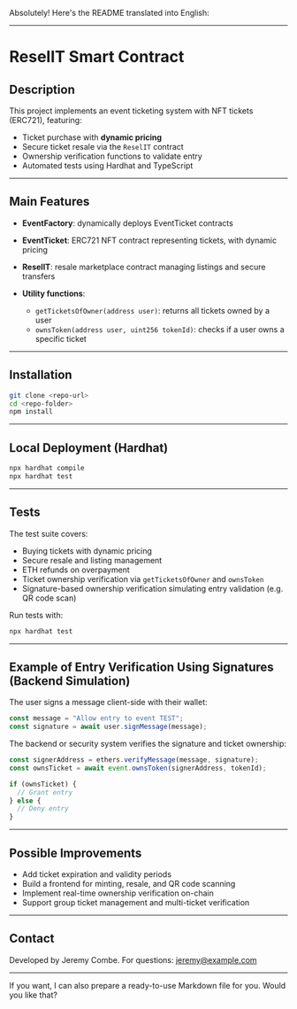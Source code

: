 Absolutely! Here's the README translated into English:

---

# ReselIT Smart Contract

## Description

This project implements an event ticketing system with NFT tickets (ERC721), featuring:

* Ticket purchase with **dynamic pricing**
* Secure ticket resale via the `ReselIT` contract
* Ownership verification functions to validate entry
* Automated tests using Hardhat and TypeScript

---

## Main Features

* **EventFactory**: dynamically deploys EventTicket contracts
* **EventTicket**: ERC721 NFT contract representing tickets, with dynamic pricing
* **ReselIT**: resale marketplace contract managing listings and secure transfers
* **Utility functions**:

  * `getTicketsOfOwner(address user)`: returns all tickets owned by a user
  * `ownsToken(address user, uint256 tokenId)`: checks if a user owns a specific ticket

---

## Installation

```bash
git clone <repo-url>
cd <repo-folder>
npm install
```

---

## Local Deployment (Hardhat)

```bash
npx hardhat compile
npx hardhat test
```

---

## Tests

The test suite covers:

* Buying tickets with dynamic pricing
* Secure resale and listing management
* ETH refunds on overpayment
* Ticket ownership verification via `getTicketsOfOwner` and `ownsToken`
* Signature-based ownership verification simulating entry validation (e.g. QR code scan)

Run tests with:

```bash
npx hardhat test
```

---

## Example of Entry Verification Using Signatures (Backend Simulation)

The user signs a message client-side with their wallet:

```ts
const message = "Allow entry to event TEST";
const signature = await user.signMessage(message);
```

The backend or security system verifies the signature and ticket ownership:

```ts
const signerAddress = ethers.verifyMessage(message, signature);
const ownsTicket = await event.ownsToken(signerAddress, tokenId);

if (ownsTicket) {
  // Grant entry
} else {
  // Deny entry
}
```

---

## Possible Improvements

* Add ticket expiration and validity periods
* Build a frontend for minting, resale, and QR code scanning
* Implement real-time ownership verification on-chain
* Support group ticket management and multi-ticket verification

---

## Contact

Developed by Jeremy Combe.
For questions: [jeremy@example.com](mailto:jeremy@example.com)

---

If you want, I can also prepare a ready-to-use Markdown file for you. Would you like that?
